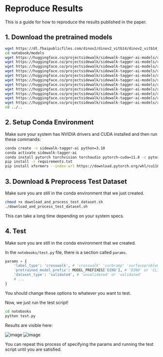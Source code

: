 # Reproduce Results
This is a guide for how to reproduce the results published in the paper.
## 1. Download the pretrained models
```bash
wget https://dl.fbaipublicfiles.com/dinov2/dinov2_vitb14/dinov2_vitb14_reg4_pretrain.pth
cd notebook/models
wget https://huggingface.co/projectsidewalk/sidewalk-tagger-ai-models/resolve/main/unvalidated-dino-cls-b-crosswalk-tags-best.pth?download=true
wget https://huggingface.co/projectsidewalk/sidewalk-tagger-ai-models/resolve/main/unvalidated-dino-cls-b-curbramp-tags-best.pth?download=true
wget https://huggingface.co/projectsidewalk/sidewalk-tagger-ai-models/resolve/main/unvalidated-dino-cls-b-obstacle-tags-best.pth?download=true
wget https://huggingface.co/projectsidewalk/sidewalk-tagger-ai-models/resolve/main/unvalidated-dino-cls-b-surfaceproblem-tags-best.pth?download=true
wget https://huggingface.co/projectsidewalk/sidewalk-tagger-ai-models/resolve/main/validated-clip-cls-b-crosswalk-tags-best.pth?download=true
wget https://huggingface.co/projectsidewalk/sidewalk-tagger-ai-models/resolve/main/validated-clip-cls-b-curbramp-tags-best.pth?download=true
wget https://huggingface.co/projectsidewalk/sidewalk-tagger-ai-models/resolve/main/validated-clip-cls-b-obstacle-tags-best.pth?download=true
wget https://huggingface.co/projectsidewalk/sidewalk-tagger-ai-models/resolve/main/validated-clip-cls-b-surfaceproblem-tags-best.pth?download=true
wget https://huggingface.co/projectsidewalk/sidewalk-tagger-ai-models/resolve/main/validated-dino-cls-b-curbramp-tags-best.pth?download=true
wget https://huggingface.co/projectsidewalk/sidewalk-tagger-ai-models/resolve/main/validated-dino-cls-b-obstacle-tags-best.pth?download=true
wget https://huggingface.co/projectsidewalk/sidewalk-tagger-ai-models/resolve/main/validated-dino-cls-b-surfaceproblem-tags-best.pth?download=true
cd ../..
```
## 2. Setup Conda Environment
Make sure your system has NVIDIA drivers and CUDA installed and then run these commands:
```bash
conda create -n sidewalk-tagger-ai python=3.10
conda activate sidewalk-tagger-ai
conda install pytorch torchvision torchaudio pytorch-cuda=11.8 -c pytorch -c nvidia
pip install -r requirements.txt
pip install xformers --index-url https://download.pytorch.org/whl/cu118
```
## 3. Download & Preprocess Test Dataset
Make sure you are still in the conda environment that we just created.
```bash
chmod +x download_and_process_test_dataset.sh
./download_and_process_test_dataset.sh
```
This can take a long time depending on your system specs.
## 4. Test
Make sure you are still in the conda environment that we created.

In the `notebooks/test.py` file, there is a section called `params`.

```python
params = {
    'label_type': 'crosswalk', # 'crosswalk' 'curbramp' 'surfaceproblem' 'obstacle'
    'pretrained_model_prefix': MODEL_PREFIXES['DINO'], # 'DINO' or 'CLIP'
    'dataset_type': 'validated', # 'unvalidated' or 'validated'
    # ...
}
```

You should change these options to whatever you want to test. 

Now, we just run the test script!
```bash
cd notebooks
python test.py
```

Results are visible here:

![image](https://github.com/user-attachments/assets/52d19021-00c0-454a-aced-1cf15f9feaee)
![image](https://github.com/user-attachments/assets/e3c16ce4-ffb2-44a6-ab6d-e44928011dac)

You can repeat this process of specifying the params and running the test script until you are satisfied.
